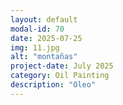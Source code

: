 ```yaml
---
layout: default
modal-id: 70
date: 2025-07-25
img: 11.jpg
alt: "montañas"
project-date: July 2025
category: Oil Painting
description: "Oleo"
---
```

